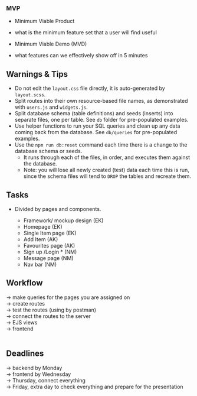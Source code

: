 ### MVP

- Minimum Viable Product
- what is the minimum feature set that a user will find useful

- Minimum Viable Demo (MVD)
- what features can we effectively show off in 5 minutes

## Warnings & Tips

- Do not edit the `layout.css` file directly, it is auto-generated by `layout.scss`.
- Split routes into their own resource-based file names, as demonstrated with `users.js` and `widgets.js`.
- Split database schema (table definitions) and seeds (inserts) into separate files, one per table. See `db` folder for pre-populated examples.
- Use helper functions to run your SQL queries and clean up any data coming back from the database. See `db/queries` for pre-populated examples.
- Use the `npm run db:reset` command each time there is a change to the database schema or seeds.
  - It runs through each of the files, in order, and executes them against the database.
  - Note: you will lose all newly created (test) data each time this is run, since the schema files will tend to `DROP` the tables and recreate them.

## Tasks

- Divided by pages and components.

  - Framework/ mockup design (EK)
  - Homepage (EK)
  - Single Item page (EK)
  - Add Item (AK)
  - Favourites page (AK)
  - Sign up /Login \* (NM)
  - Message page (NM)
  - Nav bar (NM)

## Workflow

&rarr; make queries for the pages you are assigned on<br />
&rarr; create routes<br />
&rarr; test the routes (using by postman)<br />
&rarr; connect the routes to the server<br />
&rarr; EJS views<br />
&rarr; frontend<br />
<br />

## Deadlines<br />

&rarr; backend by Monday<br />
&rarr; frontend by Wednesday<br />
&rarr; Thursday, connect everything<br />
&rarr; Friday, extra day to check everything and prepare for the presentation
